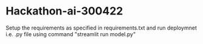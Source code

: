 # Hackathon-ai-300422
Setup the requirements as specified in requirements.txt and run deploymnet i.e. .py file using command "streamlit run model.py"
